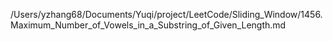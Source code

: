 /Users/yzhang68/Documents/Yuqi/project/LeetCode/Sliding_Window/1456.Maximum_Number_of_Vowels_in_a_Substring_of_Given_Length.md